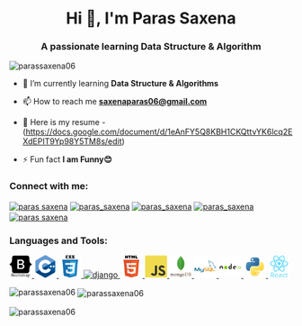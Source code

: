 <h1 align="center">Hi 👋, I'm Paras Saxena</h1>
<h3 align="center">A passionate learning Data Structure & Algorithm</h3>

<p align="left"> <img src="https://komarev.com/ghpvc/?username=parassaxena06&label=Profile%20views&color=0e75b6&style=flat" alt="parassaxena06" /> </p>

- 🌱 I’m currently learning **Data Structure & Algorithms**

- 📫 How to reach me **saxenaparas06@gmail.com**

- 📄 Here is my resume - (https://docs.google.com/document/d/1eAnFY5Q8KBH1CKQttvYK6lcq2EXdEPIT9Yp98Y5TM8s/edit)

- ⚡ Fun fact **I am Funny😊**

<h3 align="left">Connect with me:</h3>
<p align="left">
<a href="https://www.linkedin.com/in/paras-saxena-635300213/" target="blank"><img align="center" src="https://raw.githubusercontent.com/rahuldkjain/github-profile-readme-generator/master/src/images/icons/Social/linked-in-alt.svg" alt="paras saxena" height="30" width="40" /></a>
<a href="https://www.codechef.com/users/saxenaparas06" target="blank"><img align="center" src="https://cdn.jsdelivr.net/npm/simple-icons@3.1.0/icons/codechef.svg" alt="paras_saxena" height="30" width="40" /></a>
<a href="https://codeforces.com/profile/Paras_Saxena" target="blank"><img align="center" src="https://raw.githubusercontent.com/rahuldkjain/github-profile-readme-generator/master/src/images/icons/Social/codeforces.svg" alt="paras_saxena" height="30" width="40" /></a>
<a href="https://leetcode.com/Paras_Saxena/" target="blank"><img align="center" src="https://raw.githubusercontent.com/rahuldkjain/github-profile-readme-generator/master/src/images/icons/Social/leet-code.svg" alt="paras_saxena" height="30" width="40" /></a>
<a href="https://auth.geeksforgeeks.org/user/saxenaparas06/practice" target="blank"><img align="center" src="https://raw.githubusercontent.com/rahuldkjain/github-profile-readme-generator/master/src/images/icons/Social/geeks-for-geeks.svg" alt="paras saxena" height="30" width="40" /></a>
</p>

<h3 align="left">Languages and Tools:</h3>
<p align="left"> <a href="https://getbootstrap.com" target="_blank" rel="noreferrer"> <img src="https://raw.githubusercontent.com/devicons/devicon/master/icons/bootstrap/bootstrap-plain-wordmark.svg" alt="bootstrap" width="40" height="40"/> </a> <a href="https://www.w3schools.com/cpp/" target="_blank" rel="noreferrer"> <img src="https://raw.githubusercontent.com/devicons/devicon/master/icons/cplusplus/cplusplus-original.svg" alt="cplusplus" width="40" height="40"/> </a> <a href="https://www.w3schools.com/css/" target="_blank" rel="noreferrer"> <img src="https://raw.githubusercontent.com/devicons/devicon/master/icons/css3/css3-original-wordmark.svg" alt="css3" width="40" height="40"/> </a> <a href="https://www.djangoproject.com/" target="_blank" rel="noreferrer"> <img src="https://cdn.worldvectorlogo.com/logos/django.svg" alt="django" width="40" height="40"/> </a> <a href="https://www.w3.org/html/" target="_blank" rel="noreferrer"> <img src="https://raw.githubusercontent.com/devicons/devicon/master/icons/html5/html5-original-wordmark.svg" alt="html5" width="40" height="40"/> </a> <a href="https://developer.mozilla.org/en-US/docs/Web/JavaScript" target="_blank" rel="noreferrer"> <img src="https://raw.githubusercontent.com/devicons/devicon/master/icons/javascript/javascript-original.svg" alt="javascript" width="40" height="40"/> </a> <a href="https://www.mongodb.com/" target="_blank" rel="noreferrer"> <img src="https://raw.githubusercontent.com/devicons/devicon/master/icons/mongodb/mongodb-original-wordmark.svg" alt="mongodb" width="40" height="40"/> </a> <a href="https://www.mysql.com/" target="_blank" rel="noreferrer"> <img src="https://raw.githubusercontent.com/devicons/devicon/master/icons/mysql/mysql-original-wordmark.svg" alt="mysql" width="40" height="40"/> </a> <a href="https://nodejs.org" target="_blank" rel="noreferrer"> <img src="https://raw.githubusercontent.com/devicons/devicon/master/icons/nodejs/nodejs-original-wordmark.svg" alt="nodejs" width="40" height="40"/> </a> <a href="https://www.python.org" target="_blank" rel="noreferrer"> <img src="https://raw.githubusercontent.com/devicons/devicon/master/icons/python/python-original.svg" alt="python" width="40" height="40"/> </a> <a href="https://reactjs.org/" target="_blank" rel="noreferrer"> <img src="https://raw.githubusercontent.com/devicons/devicon/master/icons/react/react-original-wordmark.svg" alt="react" width="40" height="40"/> </a> </p>

<p><img align="left" src="https://github-readme-stats.vercel.app/api/top-langs?username=parassaxena06&show_icons=true&locale=en&layout=compact" alt="parassaxena06" /></p>

<p>&nbsp;<img align="center" src="https://github-readme-stats.vercel.app/api?username=parassaxena06&show_icons=true&locale=en" alt="parassaxena06" /></p>

<p><img align="center" src="https://github-readme-streak-stats.herokuapp.com/?user=parassaxena06&" alt="parassaxena06" /></p>
